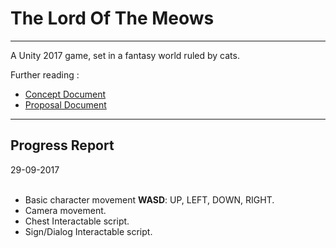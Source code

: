 # The Lord Of The Meows
---

A Unity 2017 game, set in a fantasy world ruled by cats.

Further reading : 

- [Concept Document](./Concept_Document.pdf)
- [Proposal Document](./Proposal_Document.pdf)

---

## Progress Report  
29-09-2017  
&nbsp;  
- Basic character movement __WASD__: UP, LEFT, DOWN, RIGHT.
- Camera movement.
- Chest Interactable script.
- Sign/Dialog Interactable script.